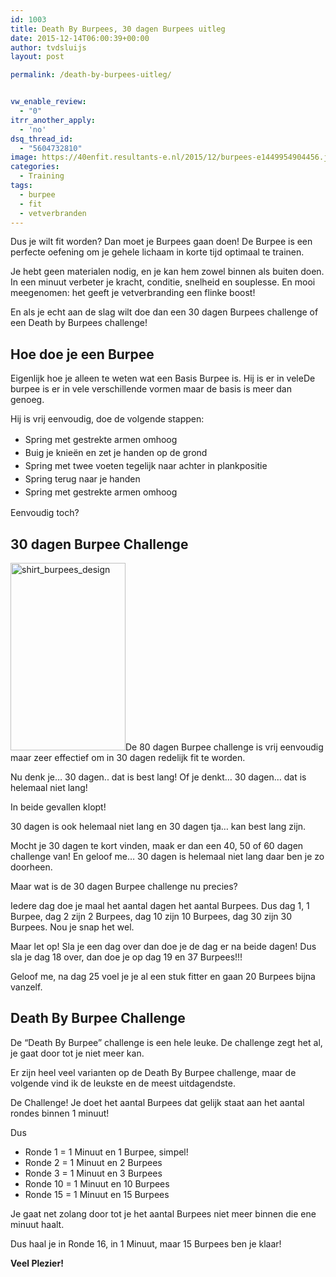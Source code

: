 ```yaml
---
id: 1003
title: Death By Burpees, 30 dagen Burpees uitleg
date: 2015-12-14T06:00:39+00:00
author: tvdsluijs
layout: post

permalink: /death-by-burpees-uitleg/


vw_enable_review:
  - "0"
itrr_another_apply:
  - 'no'
dsq_thread_id:
  - "5604732810"
image: https://40enfit.resultants-e.nl/2015/12/burpees-e1449954904456.jpg
categories:
  - Training
tags:
  - burpee
  - fit
  - vetverbranden
---
```

Dus je wilt fit worden? Dan moet je Burpees gaan doen! De Burpee is een perfecte oefening om je gehele lichaam in korte tijd optimaal te trainen.

Je hebt geen materialen nodig, en je kan hem zowel binnen als buiten doen. In een minuut verbeter je kracht, conditie, snelheid en souplesse. En mooi meegenomen: het geeft je vetverbranding een flinke boost!

En als je echt aan de slag wilt doe dan een 30 dagen Burpees challenge of een Death by Burpees challenge!<!--more-->

## Hoe doe je een Burpee

Eigenlijk hoe je alleen te weten wat een Basis Burpee is. Hij is er in veleDe burpee is er in vele verschillende vormen maar de basis is meer dan genoeg.

Hij is vrij eenvoudig, doe de volgende stappen:

  * <span style="line-height: 1.5;">Spring met gestrekte armen omhoog</span>
  * <span style="line-height: 1.5;">Buig je knieën en zet je handen op de grond</span>
  * <span style="line-height: 1.5;">Spring met twee voeten tegelijk naar achter in plankpositie</span>
  * <span style="line-height: 1.5;">Spring terug naar je handen</span>
  * <span style="line-height: 1.5;">Spring met gestrekte armen omhoog</span>



Eenvoudig toch?

## 30 dagen Burpee Challenge

<img class="alignleft size-medium wp-image-1005" src="https://40enfit.resultants-e.nl/2015/12/shirt_burpees_design-184x300.png" alt="shirt_burpees_design" width="184" height="300" srcset="https://40enfit.resultants-e.nl/2015/12/shirt_burpees_design-184x300.png 184w, https://40enfit.resultants-e.nl/2015/12/shirt_burpees_design-629x1024.png 629w, https://40enfit.resultants-e.nl/2015/12/shirt_burpees_design.png 737w" sizes="(max-width: 184px) 100vw, 184px" />De 80 dagen Burpee challenge is vrij eenvoudig maar zeer effectief om in 30 dagen redelijk fit te worden.

Nu denk je&#8230; 30 dagen.. dat is best lang! Of je denkt&#8230; 30 dagen&#8230; dat is helemaal niet lang!

In beide gevallen klopt!

30 dagen is ook helemaal niet lang en 30 dagen tja&#8230; kan best lang zijn.

Mocht je 30 dagen te kort vinden, maak er dan een 40, 50 of 60 dagen challenge van! En geloof me&#8230; 30 dagen is helemaal niet lang daar ben je zo doorheen.

Maar wat is de 30 dagen Burpee challenge nu precies?

Iedere dag doe je maal het aantal dagen het aantal Burpees. Dus dag 1, 1 Burpee, dag 2 zijn 2 Burpees, dag 10 zijn 10 Burpees, dag 30 zijn 30 Burpees. Nou je snap het wel.

Maar let op! Sla je een dag over dan doe je de dag er na beide dagen! Dus sla je dag 18 over, dan doe je op dag 19 en 37 Burpees!!!

Geloof me, na dag 25 voel je je al een stuk fitter en gaan 20 Burpees bijna vanzelf.

## Death By Burpee Challenge

De &#8220;Death By Burpee&#8221; challenge is een hele leuke. De challenge zegt het al, je gaat door tot je niet meer kan.

Er zijn heel veel varianten op de Death By Burpee challenge, maar de volgende vind ik de leukste en de meest uitdagendste.

De Challenge! Je doet het aantal Burpees dat gelijk staat aan het aantal rondes binnen 1 minuut!

Dus

  * Ronde 1 = 1 Minuut en 1 Burpee, simpel!
  * Ronde 2 = 1 Minuut en 2 Burpees
  * Ronde 3 = 1 Minuut en 3 Burpees
  * Ronde 10 = 1 Minuut en 10 Burpees
  * Ronde 15 = 1 Minuut en 15 Burpees

Je gaat net zolang door tot je het aantal Burpees niet meer binnen die ene minuut haalt.

Dus haal je in Ronde 16, in 1 Minuut, maar 15 Burpees ben je klaar!

**Veel Plezier!**
